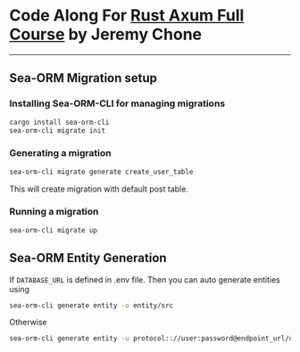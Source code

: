 # Code Along For [Rust Axum Full Course](https://www.youtube.com/watch?v=XZtlD_m59sM&t=22s) by **Jeremy Chone**

---

## Sea-ORM Migration setup

### Installing Sea-ORM-CLI for managing migrations

```bash
cargo install sea-orm-cli
sea-orm-cli migrate init
```

### Generating a migration

```bash
sea-orm-cli migrate generate create_user_table
```

This will create migration with default post table.

### Running a migration

```bash
sea-orm-cli migrate up
```

## Sea-ORM Entity Generation

If `DATABASE_URL` is defined in .env file. Then you can auto generate entities using

```bash
sea-orm-cli generate entity -o entity/src
```

Otherwise

```bash
sea-orm-cli generate entity -u protocol:://user:password@endpoint_url/database -o entity/src
```
